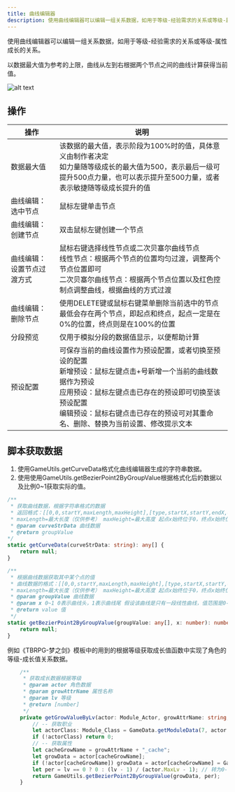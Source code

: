 ```yaml
---
title: 曲线编辑器
description: 使用曲线编辑器可以编辑一组关系数据，如用于等级-经验需求的关系或等级-属性成长的关系。
---
```


使用曲线编辑器可以编辑一组关系数据，如用于等级-经验需求的关系或等级-属性成长的关系。

以数据最大值为参考的上限，曲线从左到右根据两个节点之间的曲线计算获得当前值。

![alt text](https://cdn.gcw.wiki.wiki/gcw/image/zh_hans/getting-started/23.appendix/9.curveedit/image.png)

## 操作

| 操作                       | 说明                                                                                                                                                                                                                                                              |
| -------------------------- | ----------------------------------------------------------------------------------------------------------------------------------------------------------------------------------------------------------------------------------------------------------------- |
| 数据最大值                 | 该数据的最大值，表示阶段为100%时的值，具体意义由制作者决定 <br>如力量随等级成长的最大值为500，表示最后一级可提升500点力量，也可以表示提升至500力量，或者表示敏捷随等级成长提升的值                                                                                |
| 曲线编辑：选中节点         | 鼠标左键单击节点                                                                                                                                                                                                                                                  |
| 曲线编辑：创建节点         | 双击鼠标左键创建一个节点                                                                                                                                                                                                                                          |
| 曲线编辑：设置节点过渡方式 | 鼠标右键选择线性节点或二次贝塞尔曲线节点<br>线性节点：根据两个节点的位置均匀过渡，调整两个节点位置即可<br>二次贝塞尔曲线节点：根据两个节点位置以及红色控制点调整曲线，根据曲线的方式过渡                                                                          |
| 曲线编辑：删除节点         | 使用DELETE键或鼠标右键菜单删除当前选中的节点<br>最低会存在两个节点，即起点和终点，起点一定是在0%的位置，终点则是在100%的位置                                                                                                                                      |
| 分段预览                   | 仅用于模拟分段的数据值显示，以便帮助计算                                                                                                                                                                                                                          |
| 预设配置                   | 可保存当前的曲线设置作为预设配置，或者切换至预设的配置<br>新增预设：鼠标左键点击+号新增一个当前的曲线数据作为预设<br>应用预设：鼠标左键点击已存在的预设即可切换至该预设配置<br>编辑预设：鼠标右键点击已存在的预设可对其重命名、删除、替换为当前设置、修改提示文本 |

## 脚本获取数据

1. 使用GameUtils.getCurveData格式化曲线编辑器生成的字符串数据。
2. 使用使用GameUtils.getBezierPoint2ByGroupValue根据格式化后的数据以及比例0~1获取实际的值。

```ts [Script.ts]
/**
 * 获取曲线数据，根据字符串格式的数据
 * 返回格式：[[0,0,startY,maxLength,maxHeight],[type,startX,startY,endX,endY,ctrlX,ctrlY],[type,startX,startY,endX,endY,ctrlX,ctrlY],...]
 * maxLength=最大长度（仅供参考） maxHeight=最大高度 起点x始终位于0，终点x始终位于100 type=0-线性线段 1-二次贝塞尔曲线片段(拥有ctrlX,ctrlY)
 * @param curveStrData 曲线数据
 * @return groupValue
*/
static getCurveData(curveStrData: string): any[] {
    return null;
}

/**
 * 根据曲线数据获取其中某个点的值
 * 曲线数据的格式：[[0,0,startY,maxLength,maxHeight],[type,startX,startY,endX,endY,ctrlX,ctrlY],[type,startX,startY,endX,endY,ctrlX,ctrlY],...]
 * maxLength=最大长度（仅供参考） maxHeight=最大高度 起点x始终位于0，终点x始终位于100 type=0-线性线段 1-二次贝塞尔曲线片段(拥有ctrlX,ctrlY)
 * @param groupValue 曲线数据
 * @param x 0~1 0表示曲线头，1表示曲线尾 假设该曲线是只有一段线性曲线，值范围是0-5000，则0.5的值是2500
 * @return value 值
 */
static getBezierPoint2ByGroupValue(groupValue: any[], x: number): number {
    return null;
}
```

例如《TBRPG-梦之剑》模板中的用到的根据等级获取成长值函数中实现了角色的等级-成长值关系数据。

```ts [Script.ts]
    /**
     * 获取成长数据根据等级
     * @param actor 角色数据 
     * @param growAttrName 属性名称 
     * @param lv 等级
     * @return [number] 
     */
    private getGrowValueByLv(actor: Module_Actor, growAttrName: string, lv: number): number {
        // -- 获取职业
        let actorClass: Module_Class = GameData.getModuleData(7, actor.class);
        if (!actorClass) return 0;
        // -- 获取属性
        let cacheGrowName = growAttrName + "_cache";
        let growData = actor[cacheGrowName];
        if (!actor[cacheGrowName]) growData = actor[cacheGrowName] = GameUtils.getCurveData(actorClass[growAttrName]);
        let per = lv == 0 ? 0 : (lv - 1) / (actor.MaxLv - 1); // 转为0-1的空间
        return GameUtils.getBezierPoint2ByGroupValue(growData, per);
    }
```
